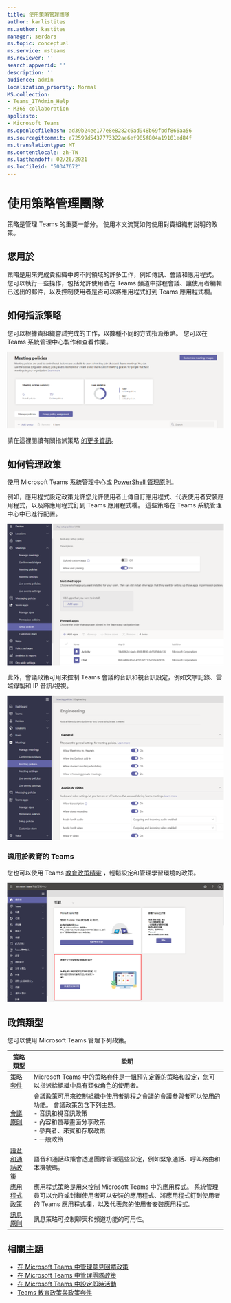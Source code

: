 ```yaml
---
title: 使用策略管理團隊
author: karlistites
ms.author: kastites
manager: serdars
ms.topic: conceptual
ms.service: msteams
ms.reviewer: ''
search.appverid: ''
description: ''
audience: admin
localization_priority: Normal
MS.collection:
- Teams_ITAdmin_Help
- M365-collaboration
appliesto:
- Microsoft Teams
ms.openlocfilehash: ad39b24ee177e8e8282c6ad948b69fbdf866aa56
ms.sourcegitcommit: e72599d5437773322ae6ef985f804a19101ed84f
ms.translationtype: MT
ms.contentlocale: zh-TW
ms.lasthandoff: 02/26/2021
ms.locfileid: "50347672"
---
```

# <a name="manage-teams-with-policies"></a>使用策略管理團隊

策略是管理 Teams 的重要一部分。 使用本文流覽如何使用對貴組織有説明的政策。

## <a name="what-you-use-policies-for"></a>您用於

策略是用來完成貴組織中跨不同領域的許多工作，例如傳訊、會議和應用程式。 您可以執行一些操作，包括允許使用者在 Teams 頻道中排程會議、讓使用者編輯已送出的郵件，以及控制使用者是否可以將應用程式釘到 Teams 應用程式欄。

## <a name="how-to-assign-policies"></a>如何指派策略

您可以根據貴組織嘗試完成的工作，以數種不同的方式指派策略。 您可以在 Teams 系統管理中心製作和查看作業。

![群組原則指派的螢幕擷取畫面。](media/group-policy-assignment.png)

請在這裡閱讀有關指派策略 [的更多資訊](assign-policies.md)。

## <a name="how-to-manage-policies"></a>如何管理政策

使用 Microsoft Teams 系統管理中心或 [PowerShell 管理原則](https://docs.microsoft.com/microsoftteams/teams-powershell-managing-teams#manage-policies-via-powershell)。

例如，應用程式設定政策允許您允許使用者上傳自訂應用程式、代表使用者安裝應用程式，以及將應用程式釘到 Teams 應用程式欄。 這些策略在 Teams 系統管理中心中已進行配置。

![應用程式設定策略的螢幕擷取畫面。](media/app-setup-policy.png)

此外，會議政策可用來控制 Teams 會議的音訊和視音訊設定，例如文字記錄、雲端錄製和 IP 音訊/視視。

![會議策略的螢幕擷取畫面。](media/engineering-meeting-policy.png)

### <a name="teams-for-education"></a>適用於教育的 Teams

您也可以使用 Teams [教育政策精靈](easy-policy-setup-edu.md) ，輕鬆設定和管理學習環境的政策。

![Teams 教育政策精靈的螢幕擷取畫面。](media/easy-policy-setup-quick-setup.png)

## <a name="types-of-policies"></a>政策類型

您可以使用 Microsoft Teams 管理下列政策。

策略類型 | 說明
------------|------------
[策略套件](manage-policy-packages.md) | Microsoft Teams 中的策略套件是一組預先定義的策略和設定，您可以指派給組織中具有類似角色的使用者。
[會議原則](meeting-policies-in-teams.md) | 會議政策可用來控制組織中使用者排程之會議的會議參與者可以使用的功能。 會議政策包含下列主題。<br> - 音訊和視音訊政策<br> - 內容和螢幕畫面分享政策<br> - 參與者、來賓和存取政策<br> - 一般政策
[語音和通話政策](voice-and-calling-policies.md)| 語音和通話政策會透過團隊管理這些設定，例如緊急通話、呼叫路由和本機號碼。
[應用程式政策](app-policies.md)| 應用程式策略是用來控制 Microsoft Teams 中的應用程式。 系統管理員可以允許或封鎖使用者可以安裝的應用程式、將應用程式釘到使用者的 Teams 應用程式欄，以及代表您的使用者安裝應用程式。
[訊息原則](messaging-policies-in-teams.md)| 訊息策略可控制聊天和頻道功能的可用性。

## <a name="related-topics"></a>相關主題

* [在 Microsoft Teams 中管理意見回饋政策](manage-feedback-policies-in-teams.md)
* [在 Microsoft Teams 中管理團隊政策](teams-policies.md)
* [在 Microsoft Teams 中設定即時活動](teams-live-events/set-up-for-teams-live-events.md)
* [Teams 教育政策與政策套件](policy-packages-edu.md)
